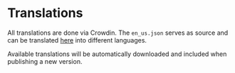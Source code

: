 # Translations

All translations are done via Crowdin. The `en_us.json` serves as source and can be translated [here](https://translate.werewolves.dev) into different languages.

Available translations will be automatically downloaded and included when publishing a new version.